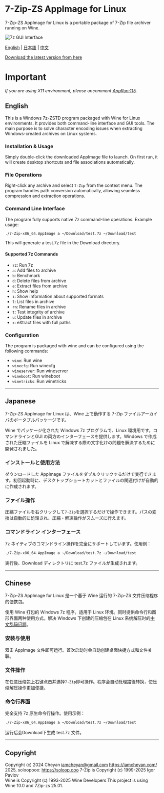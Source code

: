 # 7-Zip-ZS AppImage for Linux
7-Zip-ZS AppImage for Linux is a portable package of 7-Zip file archiver running on Wine.

![7z GUI Interface](img/image.png)

[English](#english) | [日本語](#japanese) | [中文](#chinese)

[Download the latest version from here](https://github.com/soloopooo/7z-for-Linux/releases/tag/7z)

# Important

*If you are using X11 environment, please uncomment [AppRun:115](AppRun).*

## English

This is a Windows 7z-ZSTD program packaged with Wine for Linux environments. It provides both command-line interface and GUI tools. The main purpose is to solve character encoding issues when extracting Windows-created archives on Linux systems.

### Installation & Usage

Simply double-click the downloaded AppImage file to launch. On first run, it will create desktop shortcuts and file associations automatically.

### File Operations

Right-click any archive and select `7-Zip` from the context menu. The program handles path conversion automatically, allowing seamless compression and extraction operations.

### Command Line Interface

The program fully supports native 7z command-line operations. Example usage:

```bash
./7-Zip-x86_64.AppImage a ~/Download/test.7z ~/Download/test
```

This will generate a test.7z file in the Download directory.

#### Supported 7z Commands

* `7z`: Run 7z
* `a`: Add files to archive
* `b`: Benchmark
* `d`: Delete files from archive
* `e`: Extract files from archive
* `h`: Show help
* `i`: Show information about supported formats
* `l`: List files in archive
* `rn`: Rename files in archive
* `t`: Test integrity of archive
* `u`: Update files in archive
* `x`: eXtract files with full paths

### Configuration

The program is packaged with wine and can be configured using the following commands:

* `wine`: Run wine
* `winecfg`: Run winecfg
* `wineserver`: Run wineserver
* `wineboot`: Run wineboot
* `winetricks`: Run winetricks

---

## Japanese

7-Zip-ZS AppImage for Linux は、Wine 上で動作する 7-Zip ファイルアーカイバのポータブルパッケージです。

Wine でパッケージ化された Windows 7z プログラムで、Linux 環境用です。コマンドラインとGUI の両方のインターフェースを提供します。Windows で作成された圧縮ファイルを Linux で解凍する際の文字化けの問題を解決するために開発されました。

### インストールと使用方法

ダウンロードした AppImage ファイルをダブルクリックするだけで実行できます。初回起動時に、デスクトップショートカットとファイルの関連付けが自動的に作成されます。

### ファイル操作

圧縮ファイルを右クリックして`7-Zip`を選択するだけで操作できます。パスの変換は自動的に処理され、圧縮・解凍操作がスムーズに行えます。

### コマンドライン インターフェース

7z ネイティブのコマンドライン操作を完全にサポートしています。使用例：

```bash
./7-Zip-x86_64.AppImage a ~/Download/test.7z ~/Download/test
```

実行後、Download ディレクトリに test.7z ファイルが生成されます。

---

## Chinese

7-Zip-ZS AppImage for Linux 是一个基于 Wine 运行的 7-Zip-ZS 文件压缩程序的便携包。

使用 Wine 打包的 Windows 7z 程序，适用于 Linux 环境。同时提供命令行和图形界面两种使用方式。解决 Windows 下创建的压缩包在 Linux 系统解压时的[中文乱码问题](https://superuser.com/questions/554108/extracting-a-zip-file-with-japanese-characters-in-the-archive-s-filenames)。

### 安装与使用

双击 AppImage 文件即可运行。首次启动时会自动创建桌面快捷方式和文件关联。

### 文件操作

在任意压缩包上右键点击并选择`7-Zip`即可操作。程序会自动处理路径转换，使压缩解压操作更加便捷。

### 命令行界面

完全支持 7z 原生命令行操作。使用示例：

```bash
./7-Zip-x86_64.AppImage a ~/Download/test.7z ~/Download/test
```

运行后会Download下生成 test.7z 文件。

---

## Copyright

Copyright (c) 2024 Cheyan <iamcheyan@gmail.com> https://iamcheyan.com/  
2025, soloopooo: https://soloop.ooo
7-Zip is Copyright (c) 1999-2025 Igor Pavlov  
Wine is Copyright (c) 1993-2025 Wine Developers
This project is using Wine 10.0 and 7Zip-zs 25.01.
